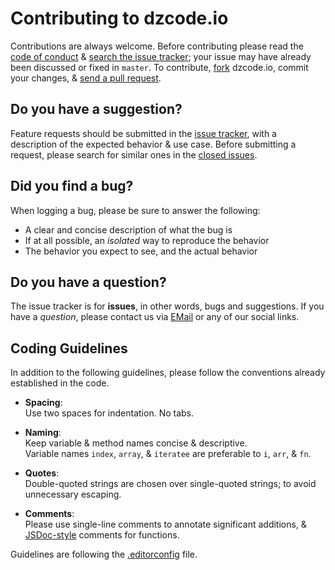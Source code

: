 # Contributing to dzcode.io

Contributions are always welcome. Before contributing please read the
[code of conduct](https://github.com/dzcode-io/dzcode.io/blob/master/.github/CODE_OF_CONDUCT.md) &
[search the issue tracker](https://github.com/dzcode-io/dzcode.io/issues); your issue
may have already been discussed or fixed in `master`. To contribute,
[fork](https://help.github.com/articles/fork-a-repo/) dzcode.io, commit your changes,
& [send a pull request](https://help.github.com/articles/using-pull-requests/).

## Do you have a suggestion?

Feature requests should be submitted in the
[issue tracker](https://github.com/dzcode-io/dzcode.io/issues/new/choose), with a description of
the expected behavior & use case.
Before submitting a request, please search for similar ones in the
[closed issues](https://github.com/dzcode-io/dzcode.io/issues?q=is%3Aissue+is%3Aclosed+label%3Aenhancement).

## Did you find a bug?

When logging a bug, please be sure to answer the following:

- A clear and concise description of what the bug is
- If at all possible, an _isolated_ way to reproduce the behavior
- The behavior you expect to see, and the actual behavior

## Do you have a question?

The issue tracker is for **issues**, in other words, bugs and suggestions.
If you have a _question_, please contact us via [EMail](mailto:contact@dzcode.io) or any of our social links.

## Coding Guidelines

In addition to the following guidelines, please follow the conventions already
established in the code.

- **Spacing**:<br>
  Use two spaces for indentation. No tabs.

- **Naming**:<br>
  Keep variable & method names concise & descriptive.<br>
  Variable names `index`, `array`, & `iteratee` are preferable to
  `i`, `arr`, & `fn`.

- **Quotes**:<br>
  Double-quoted strings are chosen over single-quoted strings; to avoid unnecessary escaping.

- **Comments**:<br>
  Please use single-line comments to annotate significant additions, &
  [JSDoc-style](http://www.2ality.com/2011/08/jsdoc-intro.html) comments for
  functions.

Guidelines are following the [.editorconfig](https://github.com/dzcode-io/dzcode.io/blob/master/.editorconfig) file.
